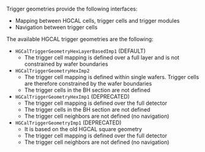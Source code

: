 Trigger geometries provide the following interfaces:
* Mapping between HGCAL cells, trigger cells and trigger modules
* Navigation between trigger cells

The available HGCAL trigger geometries are the following:
* `HGCalTriggerGeometryHexLayerBasedImp1` (DEFAULT)
  - The trigger cell mapping is defined over a full layer and is not constrained by wafer boundaries
* `HGCalTriggerGeometryHexImp2`
  - The trigger cell mapping is defined within single wafers. Trigger cells are therefore constrained by the wafer boundaries
  - The trigger cells in the BH section are not defined
* `HGCalTriggerGeometryHexImp1` (DEPRECATED)
  - The trigger cell mapping is defined over the full detector
  - The trigger cells in the BH section are not defined
  - The trigger cell neighbors are not defined (no navigation)
* `HGCalTriggerGeometryImp1` (DEPRECATED)
  - It is based on the old HGCAL square geometry
  - The trigger cell mapping is defined over the full detector
  - The trigger cell neighbors are not defined (no navigation)
